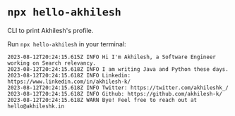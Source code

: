 # `npx hello-akhilesh`

CLI to print Akhilesh's profile.

Run `npx hello-akhilesh` in your terminal:

```
2023-08-12T20:24:15.615Z INFO Hi I'm Akhilesh, a Software Engineer working on Search relevancy.
2023-08-12T20:24:15.618Z INFO I am writing Java and Python these days.
2023-08-12T20:24:15.618Z INFO Linkedin: https://www.linkedin.com/in/akhilesh-k/
2023-08-12T20:24:15.618Z INFO Twitter: https://twitter.com/akhileshk_/
2023-08-12T20:24:15.618Z INFO Github: https://github.com/akhilesh-k/
2023-08-12T20:24:15.618Z WARN Bye! Feel free to reach out at hello@akhileshk.in
```
